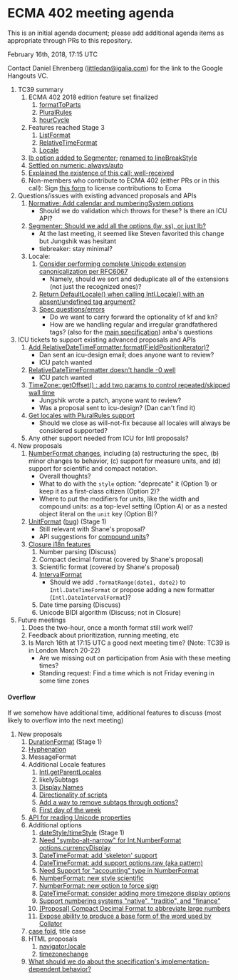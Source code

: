 # ECMA 402 meeting agenda

This is an initial agenda document; please add additional agenda items as appropriate through PRs to this repository.

February 16th, 2018, 17:15 UTC

Contact Daniel Ehrenberg (littledan@igalia.com) for the link to the Google Hangouts VC.

1. TC39 summary
    1. ECMA 402 2018 edition feature set finalized
        1. [formatToParts](https://github.com/tc39/ecma402/issues/47)
        1. [PluralRules](https://github.com/tc39/proposal-intl-plural-rules)
        1. [hourCycle](https://github.com/tc39/ecma402/pull/135)
    1. Features reached Stage 3
        1. [ListFormat](https://github.com/tc39/proposal-intl-list-format)
        1. [RelativeTimeFormat](https://github.com/tc39/proposal-intl-relative-time)
        1. [Locale](https://github.com/tc39/proposal-intl-locale)
    1. [lb option added to Segmenter](https://github.com/tc39/proposal-intl-segmenter/pull/24); [renamed to lineBreakStyle](https://github.com/tc39/proposal-intl-segmenter/pull/25)
    1. [Settled on numeric: always/auto](https://github.com/tc39/proposal-intl-relative-time/pull/60)
    1. [Explained the existence of this call; well-received](https://github.com/tc39/tc39-notes/blob/master/es8/2018-01/jan-23.md#4-ecma402-status-updates)
    1. Non-members who contribute to ECMA 402 (either PRs or in this call): Sign [this form](https://tc39.es/agreements/contributor/) to license contributions to Ecma
1. Questions/issues with existing advanced proposals and APIs
    1. [Normative: Add calendar and numberingSystem options](https://github.com/tc39/ecma402/pull/175)
        - Should we do validation which throws for these? Is there an ICU API?
    1. [Segmenter: Should we add all the options (lw, ss), or just lb?](https://github.com/tc39/proposal-intl-segmenter/issues/23)
        - At the last meeting, it seemed like Steven favorited this change but Jungshik was hesitant
        - tiebreaker: stay minimal?
    1. Locale:
        1. [Consider performing complete Unicode extension canonicalization per RFC6067](https://github.com/tc39/proposal-intl-locale/issues/14)
            - Namely, should we sort and deduplicate all of the extensions (not just the recognized ones)?
        1. [Return DefaultLocale() when calling Intl.Locale() with an absent/undefined tag argument?](https://github.com/tc39/proposal-intl-locale/issues/15)
        1. [Spec questions/errors](https://github.com/tc39/proposal-intl-locale/issues/12)
            - Do we want to carry forward the optionality of kf and kn?
            - How are we handling regular and irregular grandfathered tags? (also for the [main specification](https://github.com/tc39/ecma402/issues/177))
anba's questions
1. ICU tickets to support existing advanced proposals and APIs
    1. [Add RelativeDateTimeFormatter.format(FieldPositionIterator)?](https://unicode-org.atlassian.net/browse/ICU-13256)
        - Dan sent an icu-design email; does anyone want to review?
        - ICU patch wanted
    1. [RelativeDateTimeFormatter doesn't handle -0 well](https://unicode-org.atlassian.net/browse/ICU-12936)
        - ICU patch wanted
    1. [TimeZone::getOffset() : add two params to control repeated/skipped wall time](https://unicode-org.atlassian.net/browse/ICU-13268)
        - Jungshik wrote a patch, anyone want to review?
        - Was a proposal sent to icu-design? (Dan can't find it)
    1. [Get locales with PluralRules support](https://unicode-org.atlassian.net/browse/ICU-12756)
        - Should we close as will-not-fix because all locales will always be considered supported?
    1. Any other support needed from ICU for Intl proposals?
1. New proposals
    1. [NumberFormat changes](https://github.com/tc39/ecma402/issues/215), including (a) restructuring the spec, (b) minor changes to behavior, (c) support for measure units, and (d) support for scientific and compact notation.
        - Overall thoughts?
        - What to do with the `style` option: "deprecate" it (Option 1) or keep it as a first-class citizen (Option 2)?
        - Where to put the modifiers for units, like the width and compound units: as a top-level setting (Option A) or as a nested object literal on the `unit` key (Option B)?
    1. [UnitFormat](https://github.com/tc39/proposal-intl-unit-format) ([bug](https://github.com/tc39/ecma402/issues/32)) (Stage 1)
        - Still relevant with Shane's proposal?
        - API suggestions for [compound units](https://github.com/tc39/proposal-intl-unit-format/issues/2)?
    1. [Closure i18n features](https://docs.google.com/spreadsheets/d/1WSvi865QADMs6vi6Z91hNauxxx_4cjyzdYPCNyJ_Xgc/edit#gid=0)
        1. Number parsing (Discuss)
        1. Compact decimal format (covered by Shane's proposal)
        1. Scientific format (covered by Shane's proposal)
        1. [IntervalFormat](https://github.com/tc39/ecma402/issues/188)
            - Should we add `.formatRange(date1, date2)` to `Intl.DateTimeFormat` or propose adding a new formatter (`Intl.DateIntervalFormat`)?
        1. Date time parsing (Discuss)
        1. Unicode BIDI algorithm (Discuss; not in Closure)
1. Future meetings
    1. Does the two-hour, once a month format still work well?
    1. Feedback about prioritization, running meeting, etc
    1. Is March 16th at 17:15 UTC a good next meeting time? (Note: TC39 is in London March 20-22)
        - Are we missing out on participation from Asia with these meeting times?
        - Standing request: Find a time which is not Friday evening in some time zones


#### Overflow

If we somehow have additional time, additional features to discuss (most likely to overflow into the next meeting)

1. New proposals
    1. [DurationFormat](https://github.com/tc39/ecma402/issues/47) (Stage 1)
    1. [Hyphenation](https://github.com/tc39/ecma402/issues/93)
    1. MessageFormat
    1. Additional Locale features
        1. [Intl.getParentLocales](https://github.com/tc39/ecma402/issues/87)
        1. likelySubtags
        1. [Display Names](https://github.com/tc39/ecma402/issues/31)
        1. [Directionality of scripts](https://github.com/tc39/ecma402/issues/205)
        1. [Add a way to remove subtags through options?](https://github.com/tc39/proposal-intl-locale/issues/16)
        1. [First day of the week](https://github.com/tc39/ecma402/issues/6)
    1. [API for reading Unicode properties](https://github.com/tc39/ecma402/issues/90)
    1. Additional options
        1. [dateStyle/timeStyle](https://github.com/tc39/proposal-ecma402-datetime-style) (Stage 1)
        1. [Need "symbo-alt-narrow" for Int.NumberFormat options.currencyDisplay](https://github.com/tc39/ecma402/issues/200)
        1. [DateTimeFormat: add 'skeleton' support](https://github.com/tc39/ecma402/issues/189)
        1. [DateTimeFormat: add support options.raw (aka pattern)](https://github.com/tc39/ecma402/issues/190)
        1. [Need Support for "accounting" type in NumberFormat](https://github.com/tc39/ecma402/issues/186)
        1. [NumberFormat: new style scientific](https://github.com/tc39/ecma402/issues/164)
        1. [NumberFormat: new option to force sign](https://github.com/tc39/ecma402/issues/163)
        1. [DateTimeFormat: consider adding more timezone display options](https://github.com/tc39/ecma402/issues/119)
        1. [Support numbering systems "native", "traditio", and "finance"](https://github.com/tc39/ecma402/issues/95)
        1. [[Proposal] Compact Decimal Format to abbreviate large numbers](https://github.com/tc39/ecma402/issues/37)
        1. [Expose ability to produce a base form of the word used by Collator](https://github.com/tc39/ecma402/issues/44)
    1. [case fold](https://github.com/tc39/ecma402/issues/99), title case
    1. HTML proposals
        1. [navigator.locale](https://github.com/whatwg/html/pull/3046)
        1. [timezonechange](https://github.com/whatwg/html/pull/3047)
    1. [What should we do about the specification's implementation-dependent behavior?](https://github.com/tc39/ecma402/issues/113)
